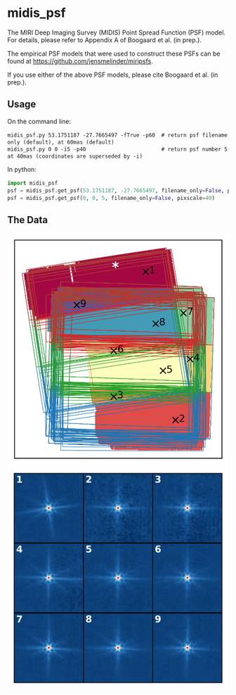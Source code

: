 # midis_psf
The MIRI Deep Imaging Survey (MIDIS) Point Spread Function (PSF)
model.  For details, please refer to Appendix A of Boogaard et al. (in
prep.).

The empirical PSF models that were used to construct these PSFs can be
found at https://github.com/jensmelinder/miripsfs.

If you use either of the above PSF models, please cite Boogaard et
al. (in prep.).

## Usage

On the command line:
``` shell
midis_psf.py 53.1751187 -27.7665497 -fTrue -p60  # return psf filename only (default), at 60mas (default)
midis_psf.py 0 0 -i5 -p40                        # return psf number 5 at 40mas (coordinates are superseded by -i)
```

In python:
``` python
import midis_psf
psf = midis_psf.get_psf(53.1751187, -27.7665497, filename_only=False, pixscale=30)   # returns psf at coords, 30mas
psf = midis_psf.get_psf(0, 0, 5, filename_only=False, pixscale=40)                   # returns psf no. 5, at 40mas
```

## The Data
![psf_map](data-v5/map_psf.png)
![psf_tmpl](data-v5/60mas/psf9-recovered-v5-60mas.png)
